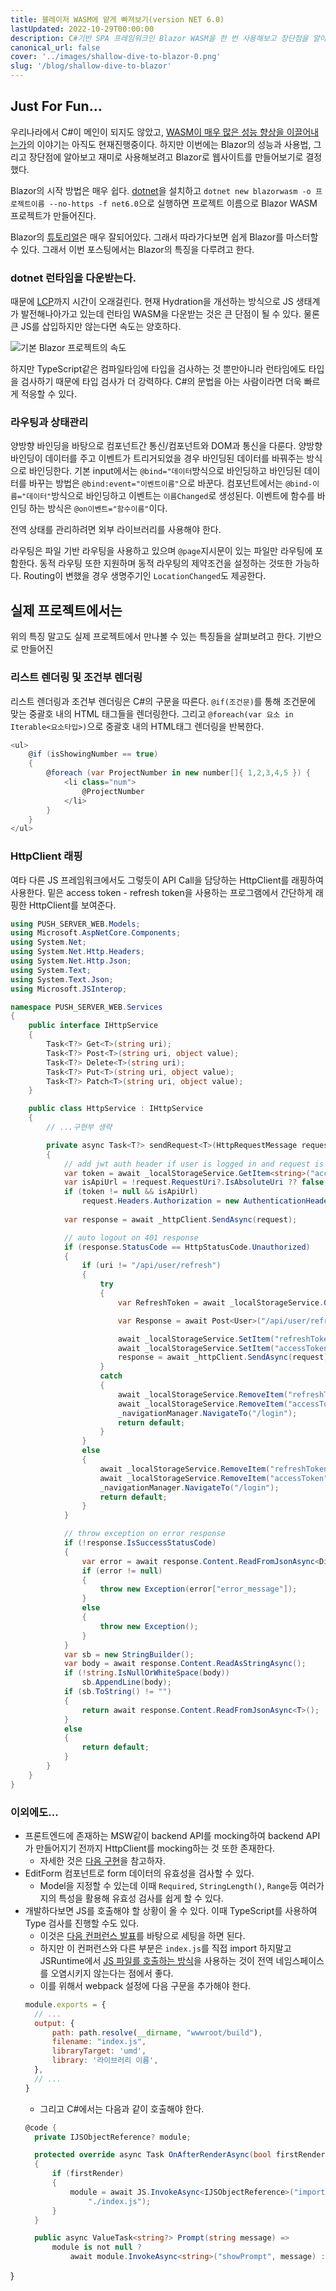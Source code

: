 ```yaml
---
title: 블레이저 WASM에 얕게 빠져보기(version NET 6.0)
lastUpdated: 2022-10-29T00:00:00
description: C#기반 SPA 프레임워크인 Blazor WASM을 한 번 사용해보고 장단점을 알아보자.
canonical_url: false
cover: '../images/shallow-dive-to-blazor-0.png'
slug: '/blog/shallow-dive-to-blazor'
---
```


## Just For Fun...

우리나라에서 C#이 메인이 되지도 않았고, [WASM이 매우 많은 성능 향상을 이끌어내는가](https://zaplib.com/docs/blog_post_mortem.html)의 이야기는 아직도 현재진행중이다. 하지만 이번에는 Blazor의 성능과 사용법, 그리고 장단점에 알아보고 재미로 사용해보려고 Blazor로 웹사이트를 만들어보기로 결정했다.

Blazor의 시작 방법은 매우 쉽다. [dotnet](https://dotnet.microsoft.com/en-us/download)을 설치하고 `dotnet new blazorwasm -o 프로젝트이름 --no-https -f net6.0`으로 실행하면 프로젝트 이름으로 Blazor WASM 프로젝트가 만들어진다.

Blazor의 [튜토리얼](https://learn.microsoft.com/ko-kr/aspnet/core/blazor)은 매우 잘되어있다. 그래서 따라가다보면 쉽게 Blazor를 마스터할 수 있다. 그래서 이번 포스팅에서는 Blazor의 특징을 다루려고 한다.

### dotnet 런타임을 다운받는다.

때문에 [LCP](https://web.dev/lcp/)까지 시간이 오래걸린다. 현재 Hydration을 개선하는 방식으로 JS 생태계가 발전해나아가고 있는데 런타임 WASM을 다운받는 것은 큰 단점이 될 수 있다. 물론 큰 JS를 삽입하지만 않는다면 속도는 양호하다.

![기본 Blazor 프로젝트의 속도](../images/shallow-dive-to-blazor-1.png)

하지만 TypeScript같은 컴파일타임에 타입을 검사하는 것 뿐만아니라 런타임에도 타입을 검사하기 때문에 타입 검사가 더 강력하다. C#의 문법을 아는 사람이라면 더욱 빠르게 적응할 수 있다.

### 라우팅과 상태관리

양방향 바인딩을 바탕으로 컴포넌트간 통신/컴포넌트와 DOM과 통신을 다룬다. 양방향 바인딩이 데이터를 주고 이벤트가 트리거되었을 경우 바인딩된 데이터를 바꿔주는 방식으로 바인딩한다. 기본 input에서는 `@bind="데이터`방식으로 바인딩하고 바인딩된 데이터를 바꾸는 방법은 `@bind:event="이벤트이름"`으로 바꾼다. 컴포넌트에서는 `@bind-이름="데이터"`방식으로 바인딩하고 이벤트는 `이름Changed`로 생성된다. 이벤트에 함수를 바인딩 하는 방식은 `@on이벤트="함수이름"`이다.

전역 상태를 관리하려면 외부 라이브러리를 사용해야 한다.

라우팅은 파일 기반 라우팅을 사용하고 있으며 `@page`지시문이 있는 파일만 라우팅에 포함한다. 동적 라우팅 또한 지원하며 동적 라우팅의 제약조건을 설정하는 것또한 가능하다. Routing이 변했을 경우 생명주기인 `LocationChanged`도 제공한다.

## 실제 프로젝트에서는

위의 특징 말고도 실제 프로젝트에서 만나볼 수 있는 특징들을 살펴보려고 한다.[]() 기반으로 만들어진 [](https://github.com/SimYunSup/PUSH_SERVER_WEB)

### 리스트 렌더링 및 조건부 렌더링

리스트 렌더링과 조건부 렌더링은 C#의 구문을 따른다. `@if(조건문)`를 통해 조건문에 맞는 중괄호 내의 HTML 태그들을 렌더링한다. 그리고 `@foreach(var 요소 in Iterable<요소타입>)`으로 중괄호 내의 HTML태그 렌더링을 반복한다.

```cs
<ul>
    @if (isShowingNumber == true)
    {
        @foreach (var ProjectNumber in new number[]{ 1,2,3,4,5 }) {
            <li class="num">
                @ProjectNumber
            </li>
        }
    }
</ul>
```

### HttpClient 래핑

여타 다른 JS 프레임워크에서도 그렇듯이 API Call을 담당하는 HttpClient를 래핑하여 사용한다. 밑은 access token - refresh token을 사용하는 프로그램에서 간단하게 래핑한 HttpClient를 보여준다.

```cs
using PUSH_SERVER_WEB.Models;
using Microsoft.AspNetCore.Components;
using System.Net;
using System.Net.Http.Headers;
using System.Net.Http.Json;
using System.Text;
using System.Text.Json;
using Microsoft.JSInterop;

namespace PUSH_SERVER_WEB.Services
{
    public interface IHttpService
    {
        Task<T?> Get<T>(string uri);
        Task<T?> Post<T>(string uri, object value);
        Task<T?> Delete<T>(string uri);
        Task<T?> Put<T>(string uri, object value);
        Task<T?> Patch<T>(string uri, object value);
    }

    public class HttpService : IHttpService
    {
        // ...구현부 생략

        private async Task<T?> sendRequest<T>(HttpRequestMessage request, string uri)
        {
            // add jwt auth header if user is logged in and request is to the api url
            var token = await _localStorageService.GetItem<string>("accessToken");
            var isApiUrl = !request.RequestUri?.IsAbsoluteUri ?? false;
            if (token != null && isApiUrl)
                request.Headers.Authorization = new AuthenticationHeaderValue("Bearer", token);
            
            var response = await _httpClient.SendAsync(request);

            // auto logout on 401 response
            if (response.StatusCode == HttpStatusCode.Unauthorized)
            {
                if (uri != "/api/user/refresh")
                {
                    try
                    {
                        var RefreshToken = await _localStorageService.GetItem<string>("refreshToken");

                        var Response = await Post<User>("/api/user/refresh", new { refresh_token= RefreshToken });

                        await _localStorageService.SetItem("refreshToken", Response?.refresh_token);
                        await _localStorageService.SetItem("accessToken", Response?.access_token);
                        response = await _httpClient.SendAsync(request);
                    }
                    catch
                    {
                        await _localStorageService.RemoveItem("refreshToken");
                        await _localStorageService.RemoveItem("accessToken");
                        _navigationManager.NavigateTo("/login");
                        return default;
                    }
                }
                else
                {
                    await _localStorageService.RemoveItem("refreshToken");
                    await _localStorageService.RemoveItem("accessToken");
                    _navigationManager.NavigateTo("/login");
                    return default;
                }
            }

            // throw exception on error response
            if (!response.IsSuccessStatusCode)
            {
                var error = await response.Content.ReadFromJsonAsync<Dictionary<string, string>>();
                if (error != null)
                {
                    throw new Exception(error["error_message"]);
                }
                else
                {
                    throw new Exception();
                }
            }
            var sb = new StringBuilder();
            var body = await response.Content.ReadAsStringAsync();
            if (!string.IsNullOrWhiteSpace(body))
                sb.AppendLine(body);
            if (sb.ToString() != "")
            {
                return await response.Content.ReadFromJsonAsync<T>();
            }
            else
            {
                return default;
            }
        }
    }
}
```

### 이외에도...

- 프론트엔드에 존재하는 MSW같이 backend API를 mocking하여 backend API가 만들어지기 전까지 HttpClient를 mocking하는 것 또한 존재한다.
  - 자세한 것은 [다음 구현](https://jasonwatmore.com/post/2020/08/13/blazor-webassembly-jwt-authentication-example-tutorial#fake-backend-handler-cs)을 참고하자.
- EditForm 컴포넌트로 form 데이터의 유효성을 검사할 수 있다.
  - Model을 지정할 수 있는데 이때 `Required`, `StringLength()`, `Range`등 여러가지의 특성을 활용해 유효성 검사를 쉽게 할 수 있다.
- 개발하다보면 JS를 호출해야 할 상황이 올 수 있다. 이때 TypeScript를 사용하여 Type 검사를 진행할 수도 있다.
  - 이것은 [다음 컨퍼런스 발표](https://forum.dotnetdev.kr/t/blazor-webassembly-webpack-sass-typescript-net-conf-2022-x-seoul-replay/3087)를 바탕으로 세팅을 하면 된다.
  - 하지만 이 컨퍼런스와 다른 부분은 `index.js`를 직접 import 하지말고 JSRuntime에서 [JS 파일를 호출하는 방식](https://learn.microsoft.com/ko-kr/aspnet/core/blazor/javascript-interoperability/call-javascript-from-dotnet?view=aspnetcore-6.0#javascript-isolation-in-javascript-modules)을 사용하는 것이 전역 네임스페이스를 오염시키지 않는다는 점에서 좋다.
  - 이를 위해서 webpack 설정에 다음 구문을 추가해야 한다.
  ```js
  module.exports = {
    // ...
    output: {
        path: path.resolve(__dirname, "wwwroot/build"),
        filename: "index.js",
        libraryTarget: 'umd',
        library: '라이브러리 이름',
    },
    // ...
  }
  ```
  - 그리고 C#에서는 다음과 같이 호출해야 한다.
  ```cs
  @code {
    private IJSObjectReference? module;

    protected override async Task OnAfterRenderAsync(bool firstRender)
    {
        if (firstRender)
        {
            module = await JS.InvokeAsync<IJSObjectReference>("import", 
                "./index.js");
        }
    }

    public async ValueTask<string?> Prompt(string message) =>
        module is not null ? 
            await module.InvokeAsync<string>("showPrompt", message) : null;
}
  ```